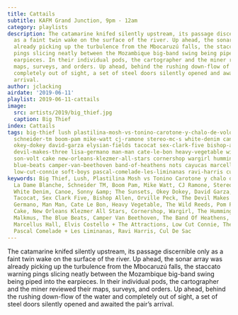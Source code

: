 ```yaml
---
title: Cattails
subtitle: KAFM Grand Junction, 9pm - 12am
category: playlists
description: The catamarine knifed silently upstream, its passage discernible only
  as a faint twin wake on the surface of the river. Up ahead, the sonar array was
  already picking up the turbulence from the Mbocaruzú falls, the staccato warning
  pings slicing neatly between the Mozambique big-band swing being piped into the
  earpieces. In their individual pods, the cartographer and the miner reviewed their
  maps, surveys, and orders. Up ahead, behind the rushing down-flow of the water and
  completely out of sight, a set of steel doors silently opened and awaited the pair’s
  arrival.
author: jclacking
airdate: '2019-06-11'
playlist: 2019-06-11-cattails
image:
  src: artists/2019/big_thief.jpg
  caption: Big Thief
index: Cattails
tags: big-thief lush plastilina-mosh-vs-tonino-carotone-y-chalo-de-volovan la-dame-blanche
  schneider-tm boom-pam mike-watt cj-ramone stereo-mc-s white-denim canoe sonny-sunsets
  okey-dokey david-garza elysian-fields tacocat sex-clark-five bishop-allen orville-peck
  devil-makes-three lisa-germano man-man cate-le-bon heavy-vegetable wild-reeds pom-poko
  son-volt cake new-orleans-klezmer-all-stars cornershop wargirl hummingbirds stephen-malkmus
  blue-beats camper-van-beethoven band-of-heathens nots cayucas marcellus-hall elvis-costello-attractions
  low-cut-connie soft-boys pascal-comelade-les-liminanas ravi-harris cul-de-sac
keywords: Big Thief, Lush, Plastilina Mosh vs Tonino Carotone y chalo de Volován,
  La Dame Blanche, Schneider TM, Boom Pam, Mike Watt, CJ Ramone, Stereo MC&#39;s,
  White Denim, Canoe, Sonny &amp; The Sunsets, Okey Dokey, David Garza, Elysian Fields,
  Tacocat, Sex Clark Five, Bishop Allen, Orville Peck, The Devil Makes Three, Lisa
  Germano, Man Man, Cate Le Bon, Heavy Vegetable, The Wild Reeds, Pom Poko, Son Volt,
  Cake, New Orleans Klezmer All Stars, Cornershop, Wargirl, The Hummingbirds, Stephen
  Malkmus, The Blue Beats, Camper Van Beethoven, The Band Of Heathens, Nots, Cayucas,
  Marcellus Hall, Elvis Costello + The Attractions, Low Cut Connie, The Soft Boys,
  Pascal Comelade + Les Liminanas, Ravi Harris, Cul De Sac
---
```

The catamarine knifed silently upstream, its passage discernible only as a faint twin wake on the surface of the river. Up ahead, the sonar array was already picking up the turbulence from the Mbocaruzú falls, the staccato warning pings slicing neatly between the Mozambique big-band swing being piped into the earpieces. In their individual pods, the cartographer and the miner reviewed their maps, surveys, and orders. Up ahead, behind the rushing down-flow of the water and completely out of sight, a set of steel doors silently opened and awaited the pair’s arrival.
